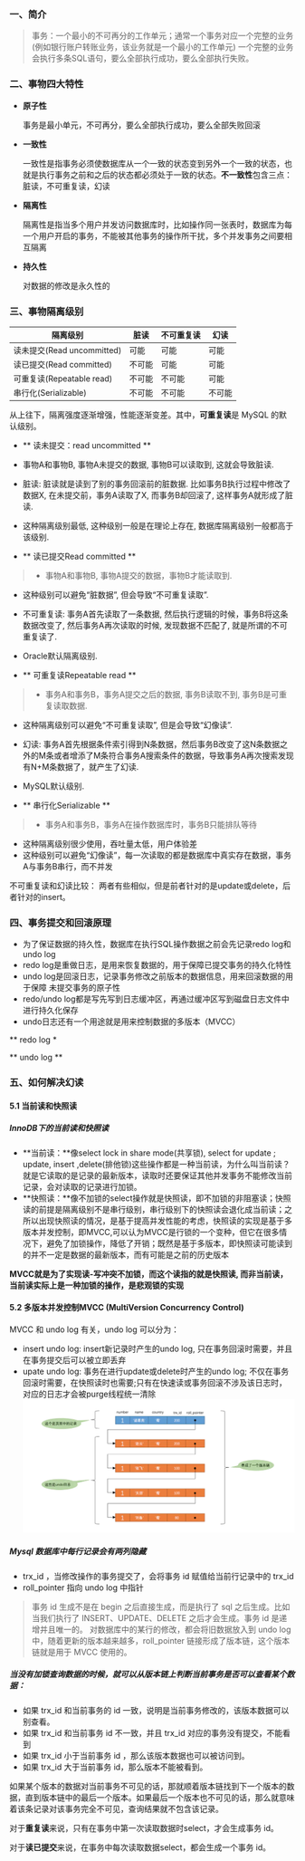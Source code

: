 ### 一、简介
> 事务：一个最小的不可再分的工作单元；通常一个事务对应一个完整的业务(例如银行账户转账业务，该业务就是一个最小的工作单元)
  一个完整的业务会执行多条SQL语句，要么全部执行成功，要么全部执行失败。

### 二、事物四大特性

- **原子性**

  事务是最小单元，不可再分，要么全部执行成功，要么全部失败回滚
- **一致性**

  一致性是指事务必须使数据库从一个一致的状态变到另外一个一致的状态，也就是执行事务之前和之后的状态都必须处于一致的状态。**不一致性**包含三点：脏读，不可重复读，幻读
- **隔离性**

  隔离性是指当多个用户并发访问数据库时，比如操作同一张表时，数据库为每一个用户开启的事务，不能被其他事务的操作所干扰，多个并发事务之间要相互隔离
- **持久性**

  对数据的修改是永久性的

### 三、事物隔离级别

| 隔离级别 | 脏读 | 不可重复读 | 幻读 |
|-----|-----|-----|-----|
| 读未提交(Read uncommitted) | 可能 | 可能 | 可能 |
| 读已提交(Read committed) | 不可能 | 可能 | 可能 |
| 可重复读(Repeatable read) | 不可能 | 不可能 | 可能 |
| 串行化(Serializable) | 不可能 | 不可能 | 不可能 |

从上往下，隔离强度逐渐增强，性能逐渐变差。其中，**可重复读**是 MySQL 的默认级别。

- ** 读未提交：read uncommitted **

> 
- 事物A和事物B, 事物A未提交的数据, 事物B可以读取到, 这就会导致脏读.
- 脏读: 脏读就是读到了别的事务回滚前的脏数据. 比如事务B执行过程中修改了数据X, 在未提交前，事务A读取了X, 而事务B却回滚了, 这样事务A就形成了脏读.
- 这种隔离级别最低, 这种级别一般是在理论上存在, 数据库隔离级别一般都高于该级别.

- ** 读已提交Read committed **

> - 事物A和事物B, 事物A提交的数据，事物B才能读取到.
- 这种级别可以避免“脏数据”, 但会导致“不可重复读取”.
- 不可重复读: 事务A首先读取了一条数据, 然后执行逻辑的时候，事务B将这条数据改变了, 然后事务A再次读取的时候, 发现数据不匹配了, 就是所谓的不可重复读了.
- Oracle默认隔离级别.

- ** 可重复读Repeatable read **

> - 事务A和事务B，事务A提交之后的数据, 事务B读取不到, 事务B是可重复读取数据.
- 这种隔离级别可以避免“不可重复读取”, 但是会导致“幻像读”.
- 幻读: 事务A首先根据条件索引得到N条数据，然后事务B改变了这N条数据之外的M条或者增添了M条符合事务A搜索条件的数据，导致事务A再次搜索发现有N+M条数据了，就产生了幻读.
- MySQL默认级别.

- ** 串行化Serializable **

> - 事务A和事务B，事务A在操作数据库时，事务B只能排队等待
- 这种隔离级别很少使用，吞吐量太低，用户体验差
- 这种级别可以避免“幻像读”，每一次读取的都是数据库中真实存在数据，事务A与事务B串行，而不并发

不可重复读和幻读比较：
两者有些相似，但是前者针对的是update或delete，后者针对的insert。

### 四、事务提交和回滚原理
- 为了保证数据的持久性，数据库在执行SQL操作数据之前会先记录redo log和undo log
- redo log是重做日志，是用来恢复数据的，用于保障已提交事务的持久化特性
- undo log是回滚日志，记录事务修改之前版本的数据信息，用来回滚数据的用于保障 未提交事务的原子性
- redo/undo log都是写先写到日志缓冲区，再通过缓冲区写到磁盘日志文件中进行持久化保存
- undo日志还有一个用途就是用来控制数据的多版本（MVCC）

** redo log *

** undo log **


### 五、如何解决幻读

#### 5.1 当前读和快照读

##### InnoDB下的当前读和快照读

- **当前读：**像select lock in share mode(共享锁), select for update ; update, insert ,delete(排他锁)这些操作都是一种当前读，为什么叫当前读？就是它读取的是记录的最新版本，读取时还要保证其他并发事务不能修改当前记录，会对读取的记录进行加锁。
- **快照读：**像不加锁的select操作就是快照读，即不加锁的非阻塞读；快照读的前提是隔离级别不是串行级别，串行级别下的快照读会退化成当前读；之所以出现快照读的情况，是基于提高并发性能的考虑，快照读的实现是基于多版本并发控制，即MVCC,可以认为MVCC是行锁的一个变种，但它在很多情况下，避免了加锁操作，降低了开销；既然是基于多版本，即快照读可能读到的并不一定是数据的最新版本，而有可能是之前的历史版本

**MVCC就是为了实现读-写冲突不加锁，而这个读指的就是快照读, 而非当前读，当前读实际上是一种加锁的操作，是悲观锁的实现**

#### 5.2 多版本并发控制MVCC (MultiVersion Concurrency Control)
MVCC 和 undo log 有关，undo log 可以分为：
- insert undo log: insert新记录时产生的undo log, 只在事务回滚时需要，并且在事务提交后可以被立即丢弃
- upate undo log: 事务在进行update或delete时产生的undo log; 不仅在事务回滚时需要，在快照读时也需要;只有在快速读或事务回滚不涉及该日志时，对应的日志才会被purge线程统一清除
![](/static/img/mysql/versionLinked.png)

##### Mysql 数据库中每行记录会有两列隐藏
- trx_id ，当修改操作的事务提交了，会将事务 id 赋值给当前行记录中的 trx_id
- roll_pointer 指向 undo log 中指针

> 事务 id 生成不是在 begin 之后直接生成，而是执行了 sql 之后生成。比如当我们执行了 INSERT、UPDATE、DELETE 之后才会生成。事务 id 是递增并且唯一的。
对数据库中的某行的修改，都会将旧数据放入到 undo log 中，随着更新的版本越来越多，roll_pointer 链接形成了版本链，这个版本链就是用于 MVCC 使用的。

##### 当没有加锁查询数据的时候，就可以从版本链上判断当前事务是否可以查看某个数据：
- 如果 trx_id 和当前事务的 id 一致，说明是当前事务修改的，该版本数据可以别查看。
- 如果 trx_id 和当前事务 id 不一致，并且 trx_id 对应的事务没有提交，不能看到
- 如果 trx_id 小于当前事务 id ，那么该版本数据也可以被访问到。
- 如果 trx_id 大于当前事务 id，那么版本不能被看到。

如果某个版本的数据对当前事务不可见的话，那就顺着版本链找到下一个版本的数据，直到版本链中的最后一个版本。如果最后一个版本也不可见的话，那么就意味着该条记录对该事务完全不可见，查询结果就不包含该记录。

对于**重复读**来说，只有在事务中第一次读取数据时select，才会生成事务 id。

对于**读已提交**来说，在事务中每次读取数据select，都会生成一个事务 id。
